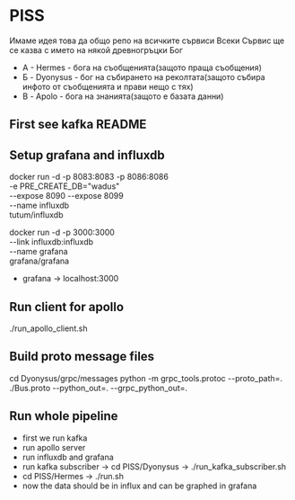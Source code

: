 # PISS

Имаме идея това да общо репо на всичките сървиси
Всеки Сървис ще се казва с името на някой древногръцки Бог

* A - Hermes - бога на съобщенията(защото праща съобщения)
* Б - Dyonysus - бог на събирането на реколтата(защото събира инфото от съобщенията и прави нещо с тях)
* В - Apolo - бога на знанията(защото е базата данни)

## First see kafka README

## Setup grafana and influxdb

docker run -d -p 8083:8083 -p 8086:8086 \
  -e PRE_CREATE_DB="wadus" \
  --expose 8090 --expose 8099 \
  --name influxdb \
  tutum/influxdb

docker run -d -p 3000:3000 \
  --link influxdb:influxdb \
  --name grafana \
  grafana/grafana

* grafana -> localhost:3000

## Run client for apollo
./run_apollo_client.sh

## Build proto message files
cd Dyonysus/grpc/messages
python -m grpc_tools.protoc --proto_path=. ./Bus.proto --python_out=. --grpc_python_out=.

## Run whole pipeline
* first we run kafka
* run apollo server
* run influxdb and grafana
* run kafka subscriber -> cd PISS/Dyonysus -> ./run_kafka_subscriber.sh
* cd PISS/Hermes -> ./run.sh
* now the data should be in influx and can be graphed in grafana